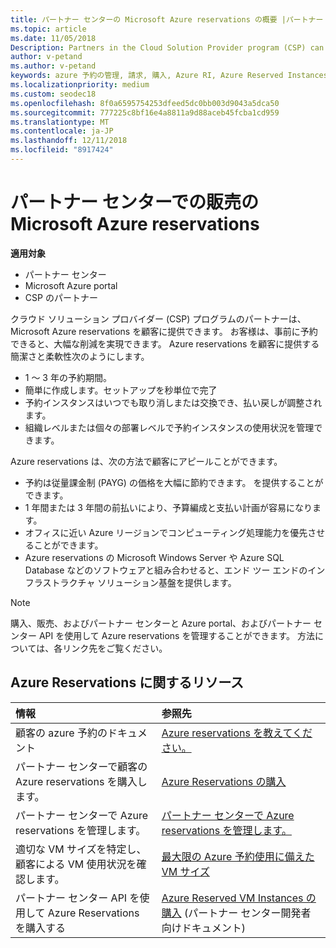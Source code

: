 ```yaml
---
title: パートナー センターの Microsoft Azure reservations の概要 |パートナー センター
ms.topic: article
ms.date: 11/05/2018
Description: Partners in the Cloud Solution Provider program (CSP) can offer their customers Microsoft Azure reservations.
author: v-petand
ms.author: v-petand
keywords: azure 予約の管理, 請求, 購入, Azure RI, Azure Reserved Instances
ms.localizationpriority: medium
ms.custom: seodec18
ms.openlocfilehash: 8f0a6595754253dfeed5dc0bb003d9043a5dca50
ms.sourcegitcommit: 777225c8bf16e4a8811a9d88aceb45fcba1cd959
ms.translationtype: MT
ms.contentlocale: ja-JP
ms.lasthandoff: 12/11/2018
ms.locfileid: "8917424"
---
```

# <a name="partner-center---sell-microsoft-azure-reservations"></a>パートナー センターでの販売の Microsoft Azure reservations

<!--Maggie, 12/7/18 - Added "Partner Center" to metadata title and H1 title as per Catherine Watson in bug #19868631-->

**適用対象**

- パートナー センター
- Microsoft Azure portal
- CSP のパートナー

クラウド ソリューション プロバイダー (CSP) プログラムのパートナーは、Microsoft Azure reservations を顧客に提供できます。 お客様は、事前に予約できると、大幅な削減を実現できます。 Azure reservations を顧客に提供する簡潔さと柔軟性次のようにします。

- 1 ～ 3 年の予約期間。
- 簡単に作成します。セットアップを秒単位で完了
- 予約インスタンスはいつでも取り消しまたは交換でき、払い戻しが調整されます。
- 組織レベルまたは個々の部署レベルで予約インスタンスの使用状況を管理できます。 

Azure reservations は、次の方法で顧客にアピールことができます。

- 予約は従量課金制 (PAYG) の価格を大幅に節約できます。 を提供することができます。
- 1 年間または 3 年間の前払いにより、予算編成と支払い計画が容易になります。
- オフィスに近い Azure リージョンでコンピューティング処理能力を優先させることができます。
- Azure reservations の Microsoft Windows Server や Azure SQL Database などのソフトウェアと組み合わせると、エンド ツー エンドのインフラストラクチャ ソリューション基盤を提供します。

>[!NOTE]
> 購入、販売、およびパートナー センターと Azure portal、およびパートナー センター API を使用して Azure reservations を管理することができます。 方法については、各リンク先をご覧ください。

## <a name="azure-reservations-resources"></a>Azure Reservations に関するリソース

|**情報**   |**参照先**    |
|:-----------------------------|:-----------------|
| 顧客の azure 予約のドキュメント | [Azure reservations を教えてください。](https://docs.microsoft.com/azure/billing/billing-save-compute-costs-reservations)
|パートナー センターで顧客の Azure reservations を購入します。   |[Azure Reservations の購入](azure-reservations-buying.md)
|パートナー センターで Azure reservations を管理します。 | [パートナー センターで Azure reservations を管理します。](azure-reservations-manage.md)
|適切な VM サイズを特定し、顧客による VM 使用状況を確認します。   |[最大限の Azure 予約使用に備えた VM サイズ](azure-usage.md)   |
|パートナー センター API を使用して Azure Reservations を購入する | [Azure Reserved VM Instances の購入](https://docs.microsoft.com/partner-center/develop/purchase-azure-reservations) (パートナー センター開発者向けドキュメント)